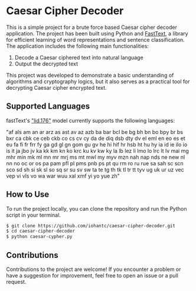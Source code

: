 # Caesar Cipher Decoder

This is a simple project for a brute force based Caesar cipher decoder application. The project has been built using Python and [FastText](https://github.com/facebookresearch/fastText), a library for efficient learning of word representations and sentence classification. The application includes the following main functionalities:

  1. Decode a Caesar ciphered text into natural language
  2. Output the decrypted text

This project was developed to demonstrate a basic understanding of algorithms and cryptography logics, but it also serves as a practical tool for decrypting Caesar cipher encrypted text.

## Supported Languages

fastText's ["lid.176"](https://fasttext.cc/docs/en/language-identification.html) model currently supports the following languages:

"af als am an ar arz as ast av az azb ba bar bcl be bg bh bn bo bpy br bs bxr ca cbk ce ceb ckb co cs cv cy da de diq dsb dty dv el eml en eo es et eu fa fi fr frr fy ga gd gl gn gom gu gv he hi hif hr hsb ht hu hy ia id ie ilo io is it ja jbo jv ka kk km kn ko krc ku kv kw ky la lb lez li lmo lo lrc lt lv mai mg mhr min mk ml mn mr mrj ms mt mwl my myv mzn nah nap nds ne new nl nn no oc or os pa pam pfl pl pms pnb ps pt qu rm ro ru rue sa sah sc scn sco sd sh si sk sl so sq sr su sv sw ta te tg th tk tl tr tt tyv ug uk ur uz vec vep vi vls vo wa war wuu xal xmf yi yo yue zh"

## How to Use

To run the project locally, you can clone the repository and run the Python script in your terminal.

```bash
$ git clone https://github.com/iohantc/caesar-cipher-decoder.git
$ cd caesar-cipher-decoder
$ python caesar-cypher.py
```

## Contributions

Contributions to the project are welcome! If you encounter a problem or have a suggestion for improvement, feel free to open an issue or a pull request.
